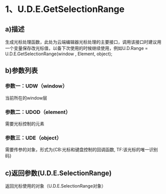 

# 1、U.D.E.GetSelectionRange

## a\)描述

生成光标处理函数，此处为云端编辑器光标处理的主要接口，调用该接口时建议用一个变量保存改光标值，以备下次使用的时候继续使用，例如U.D.Range = U.D.E.GetSelectionRange\(window , Element, object\);

## b\)参数列表

###         参数一：UDW（window）

当前所在的window层

### 参数二：UDOD（element）

需要光标控制的元素

### 参数三：UDE（object）

需要传参的对象，形式为{CB:光标和键盘控制的回调函数, TF:该光标的唯一识别码}

## c\)返回参数\(U.D.E.SelectionRange\)

返回光标使用的对象（U.D.E.SelectionRange对象）



